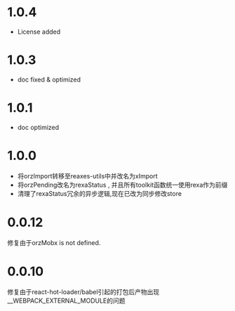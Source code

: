 # 1.0.4
* License added
# 1.0.3
* doc fixed & optimized
# 1.0.1
* doc optimized 

# 1.0.0
* 将orzImport转移至reaxes-utils中并改名为xImport
* 将orzPending改名为rexaStatus , 并且所有toolkit函数统一使用rexa作为前缀
* 清理了rexaStatus冗余的异步逻辑,现在已改为同步修改store

# 0.0.12
修复由于orzMobx is not defined.
# 0.0.10
修复由于react-hot-loader/babel引起的打包后产物出现__WEBPACK_EXTERNAL_MODULE的问题
